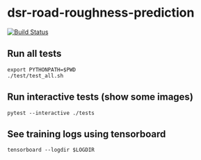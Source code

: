 # dsr-road-roughness-prediction

[![Build Status](https://travis-ci.com/mknz/dsr-road-roughness-prediction.svg?branch=master)](https://travis-ci.com/mknz/dsr-road-roughness-prediction)

## Run all tests

```
export PYTHONPATH=$PWD
./test/test_all.sh
```

## Run interactive tests (show some images)

```
pytest --interactive ./tests
```

## See training logs using tensorboard

```
tensorboard --logdir $LOGDIR
```
